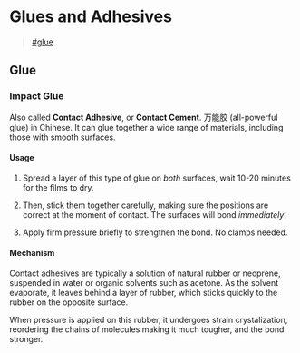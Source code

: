 # Glues and Adhesives


> [\#glue](https://memex.changbai.li/#tag-glue)

## Glue

### Impact Glue

Also called **Contact Adhesive**, or **Contact Cement**. 万能胶 (all-powerful glue) in Chinese. It can glue together a wide range of materials, including those with smooth surfaces.

#### Usage

1. Spread a layer of this type of glue on *both* surfaces, wait 10-20 minutes for the films to dry.

2. Then, stick them together carefully, making sure the positions are correct at the moment of contact. The surfaces will bond *immediately*.

3. Apply firm pressure briefly to strengthen the bond. No clamps needed.

#### Mechanism

Contact adhesives are typically a solution of natural rubber or neoprene, suspended in water or organic solvents such as acetone. As the solvent evaporate, it leaves behind a layer of rubber, which sticks quickly to the rubber on the opposite surface.

When pressure is applied on this rubber, it undergoes strain crystalization, reordering the chains of molecules making it much tougher, and the bond stronger.